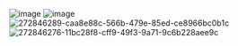 ![image](https://github.com/Holid3n/DemoEkzamen/assets/97594334/cb7bab51-b021-4c02-b9ee-47c79ab171d0)
![image](https://github.com/Holid3n/DemoEkzamen/assets/97594334/b84f019a-cfe4-4827-ade5-5d6e5cc7a809)
![272846289-caa8e88c-566b-479e-85ed-ce8966bc0b1c](https://github.com/Holid3n/DemoEkzamen/assets/97594334/98d4110f-fdbf-4fc5-ba9e-b188fe30f747)
![272846276-11bc28f8-cff9-49f3-9a71-9c6b228aee9c](https://github.com/Holid3n/DemoEkzamen/assets/97594334/e8d7a6dd-c361-418a-af3e-8c4d604bd898)

